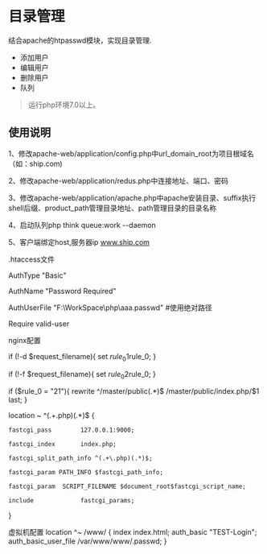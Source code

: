 目录管理
===============

结合apache的htpasswd模块，实现目录管理.

 + 添加用户
 + 编辑用户
 + 删除用户
 + 队列

>运行php环境7.0以上。

## 使用说明

1、修改apache-web/application/config.php中url_domain_root为项目根域名（如：ship.com)

2、修改apache-web/application/redus.php中连接地址、端口、密码

3、修改apache-web/application/apache.php中apache安装目录、suffix执行shell后缀、product_path管理目录地址、path管理目录的目录名称

4、启动队列php think queue:work --daemon

5、客户端绑定host,服务器ip www.ship.com

.htaccess文件

AuthType "Basic"

AuthName "Password Required"

AuthUserFile "F:\WorkSpace\php\aaa\.passwd" #使用绝对路径

Require valid-user 


nginx配置

if (!-d $request_filename){
    set $rule_0 1$rule_0;
}

if (!-f $request_filename){
    set $rule_0 2$rule_0;
}

if ($rule_0 = "21"){
    rewrite ^/master/public(.*)$ /master/public/index.php/$1 last;
}

location ~ ^(.+\.php)(.*)$ {

    fastcgi_pass        127.0.0.1:9000;
    
    fastcgi_index       index.php;
    
    fastcgi_split_path_info ^(.+\.php)(.*)$;
    
    fastcgi_param PATH_INFO $fastcgi_path_info;
    
    fastcgi_param  SCRIPT_FILENAME $document_root$fastcgi_script_name;
    
    include             fastcgi_params;
    
}

虚拟机配置
location ^~ /www/ {
        index index.html;
        auth_basic "TEST-Login";
        auth_basic_user_file /var/www/www/.passwd;
}